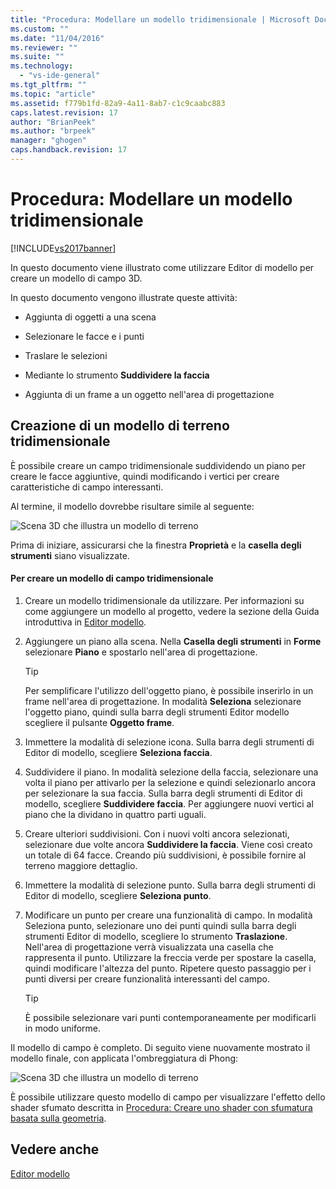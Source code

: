 ```yaml
---
title: "Procedura: Modellare un modello tridimensionale | Microsoft Docs"
ms.custom: ""
ms.date: "11/04/2016"
ms.reviewer: ""
ms.suite: ""
ms.technology: 
  - "vs-ide-general"
ms.tgt_pltfrm: ""
ms.topic: "article"
ms.assetid: f779b1fd-82a9-4a11-8ab7-c1c9caabc883
caps.latest.revision: 17
author: "BrianPeek"
ms.author: "brpeek"
manager: "ghogen"
caps.handback.revision: 17
---
```

# Procedura: Modellare un modello tridimensionale
[!INCLUDE[vs2017banner](../code-quality/includes/vs2017banner.md)]

In questo documento viene illustrato come utilizzare Editor di modello per creare un modello di campo 3D.  
  
 In questo documento vengono illustrate queste attività:  
  
-   Aggiunta di oggetti a una scena  
  
-   Selezionare le facce e i punti  
  
-   Traslare le selezioni  
  
-   Mediante lo strumento **Suddividere la faccia**  
  
-   Aggiunta di un frame a un oggetto nell'area di progettazione  
  
## Creazione di un modello di terreno tridimensionale  
 È possibile creare un campo tridimensionale suddividendo un piano per creare le facce aggiuntive, quindi modificando i vertici per creare caratteristiche di campo interessanti.  
  
 Al termine, il modello dovrebbe risultare simile al seguente:  
  
 ![Scena 3D che illustra un modello di terreno](~/designers/media/digit-terrain-model.png "Digit\-Terrain\-Model")  
  
 Prima di iniziare, assicurarsi che la finestra **Proprietà** e la **casella degli strumenti** siano visualizzate.  
  
#### Per creare un modello di campo tridimensionale  
  
1.  Creare un modello tridimensionale da utilizzare.  Per informazioni su come aggiungere un modello al progetto, vedere la sezione della Guida introduttiva in [Editor modello](../designers/model-editor.md).  
  
2.  Aggiungere un piano alla scena.  Nella **Casella degli strumenti** in **Forme** selezionare **Piano** e spostarlo nell'area di progettazione.  
  
    > [!TIP]
    >  Per semplificare l'utilizzo dell'oggetto piano, è possibile inserirlo in un frame nell'area di progettazione.  In modalità **Seleziona** selezionare l'oggetto piano, quindi sulla barra degli strumenti Editor modello scegliere il pulsante **Oggetto frame**.  
  
3.  Immettere la modalità di selezione icona.  Sulla barra degli strumenti di Editor di modello, scegliere **Seleziona faccia**.  
  
4.  Suddividere il piano.  In modalità selezione della faccia, selezionare una volta il piano per attivarlo per la selezione e quindi selezionarlo ancora per selezionare la sua faccia.  Sulla barra degli strumenti di Editor di modello, scegliere **Suddividere faccia**.  Per aggiungere nuovi vertici al piano che la dividano in quattro parti uguali.  
  
5.  Creare ulteriori suddivisioni.  Con i nuovi volti ancora selezionati, selezionare due volte ancora **Suddividere la faccia**.  Viene così creato un totale di 64 facce.  Creando più suddivisioni, è possibile fornire al terreno maggiore dettaglio.  
  
6.  Immettere la modalità di selezione punto.  Sulla barra degli strumenti di Editor di modello, scegliere **Seleziona punto**.  
  
7.  Modificare un punto per creare una funzionalità di campo.  In modalità Seleziona punto, selezionare uno dei punti quindi sulla barra degli strumenti Editor di modello, scegliere lo strumento **Traslazione**.  Nell'area di progettazione verrà visualizzata una casella che rappresenta il punto.  Utilizzare la freccia verde per spostare la casella, quindi modificare l'altezza del punto.  Ripetere questo passaggio per i punti diversi per creare funzionalità interessanti del campo.  
  
    > [!TIP]
    >  È possibile selezionare vari punti contemporaneamente per modificarli in modo uniforme.  
  
 Il modello di campo è completo.  Di seguito viene nuovamente mostrato il modello finale, con applicata l'ombreggiatura di Phong:  
  
 ![Scena 3D che illustra un modello di terreno](~/designers/media/digit-terrain-model.png "Digit\-Terrain\-Model")  
  
 È possibile utilizzare questo modello di campo per visualizzare l'effetto dello shader sfumato descritta in [Procedura: Creare uno shader con sfumatura basata sulla geometria](../designers/how-to-create-a-geometry-based-gradient-shader.md).  
  
## Vedere anche  
 [Editor modello](../designers/model-editor.md)